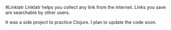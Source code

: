 #Linklatr
Linklatr helps you collect any link from the internet. Links you save are searchable by other users.

It was a side project to practice Clojure. I plan to update the code soon.
